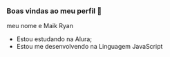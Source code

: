 ### Boas vindas ao meu perfil 💙

meu nome e Maik Ryan

- Estou estudando na Alura;
- Estou me desenvolvendo na Linguagem JavaScript
